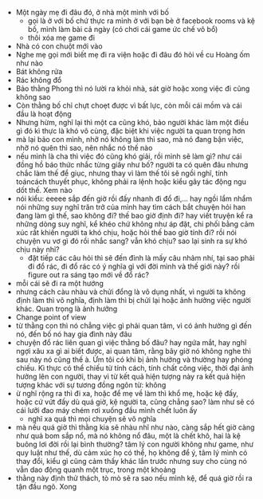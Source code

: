 - Một ngày mẹ đi đâu đó, ở nhà một mình với bố
	- gọi là ở với bố chứ thực ra mình ở với bạn bè ở facebook rooms và kệ bố, mình làm bài cả ngày (có chơi cái game ức chế vô bổ)
	- thôi xóa mẹ game đi
- Nhà có con chuột mới vào
- Nghe mẹ gọi mới biết mẹ đi ra viện hoặc đi đâu đó hỏi về cu Hoàng ốm như nào
- Bát không rửa
- Rác không đổ
- Bảo thằng Phong thì nó lười ra khỏi nhà, sát giờ hoặc xong việc đi cũng không sao
- Còn thằng bố chỉ chựt choẹt được vì bất lực, còn mỗi cái mồm và cái đầu là hoạt động
- Nhưng hừm, nghĩ lại thì một ca cũng khó, bảo người khác làm một điều gì đó kì thực là khó vô cùng, đặc biệt khi việc người ta quan trọng hơn
- mà lại bảo con mình, nhỡ nó không làm thì sao, mà nó đang bận việc, nhỡ nó quên thì sao, nên nhắc nó thế nào
- nếu mình là cha thì việc đó cũng khó giải, rồi mình sẽ làm gì? như cái đồng hồ báo thức nhắc từng giây như bố? người ta có quên đâu nhưng chắc làm thế để giục, nhưng thay vì làm thế tôi sẽ ngồi nghĩ, tính toáncách thuyết phục, không phải ra lệnh hoặc kiểu gây tác động ngu dốt thế. Xem nào
- nói kiểu: eeeee sắp đến giờ rồi đấy nhanh đi đổ đi,... hay ngồi lẩm nhẩm nói những suy nghĩ trăn trở của mình hay tìm cách bắt chuyện hỏi han đang làm gì thế, sao không đi? thế bao giờ định đi? hay viết truyện kể ra những dòng suy nghĩ, kể khéo chứ không như áp đặt, chi phối bằng cảm xúc rất khiến người ta khó chịu, hoặc hỏi thế bao giờ tính đi? rồi nói chuyện vu vơ gì đó rồi nhắc sang? vẫn khó chịu? sao lại sinh ra sự khó chịu này nhỉ?
	- đặt tiếp các câu hỏi thì sẽ đến đỉnh là mấy câu nhảm nhí, tại sao phải đi đổ rác, đi đổ rác có ý nghĩa gì với đời mình và thế giới này? rồi figure out ra sáng tạo mới về đổ rác?
- mỗi cái sẽ đi ra một hướng
- nhưng cách càu nhàu và chửi đổng là vô dụng nhất, vì người ta không định làm thì vô nghĩa, định làm thì bị chửi lại hoặc ảnh hưởng việc người khác. Quan trọng là ảnh hưởng
- Change point of view
- từ thằng con thì nó chẳng việc gì phải quan tâm, vì có ảnh hưởng gì đến nó, đến bố nó hay gia đình này đâu
- chuyện đổ rác liên quan gì việc thằng bố đâu? hay ngứa mắt, hay nghĩ ngợi xâu xa gì ai biết được, ai quan tâm, rằng bây giờ nó không nghe thì sau này nó cũng thế à. Ừm tôi có khi bị ảnh hưởng và thường hay phóng chiếu. Kì thực có thể chiếu từ tính cách, tính chất công việc, thời đại ảnh hưởng lên con người, thay vì từ kết quả hiện tượng này ra kết quả hiện tượng khác với sự tương đồng ngôn từ: không
- ừ nghĩ rộng ra thì đi xa, hoặc để mẹ về làm thì khổ mẹ, hoặc kệ đấy, hoặc cứ vứt đấy dù quá giờ, kệ người ta, cũng chẳng sao? làm như sẽ có cái lưỡi đao máy chém rơi xuống đầu mình chết luôn ấy
	- nghĩ xa quá thì mọi chuyện sẽ vô nghĩa
- mà nếu quá giờ thì thằng kia sẽ nhàu nhĩ như nào, càng sắp hết giờ càng như quả bom sắp nổ, mà nó không nổ đâu, một là chết khô, hai là kệ buông lơi đời rồi lại bình thường? tâm lý con người không như game, như quy luật như thế, dù cảm xúc họ có thể, họ không để ý, tâm lý mình có thay đổi, kiểu gì cũng cảm thấy khác lần trước nhưng suy cho cùng nó vẫn dao động quanh một trục, trong một khoảng
- thằng này định thử thách, tò mò sẽ ra sao nếu mình kệ, để quá giờ rồi ra tận đầu ngõ. Xong